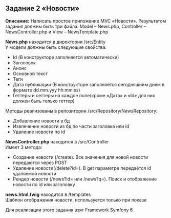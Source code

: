 ## Задание 2 «Новости»
**Описание:** Написать простое приложение MVC «Новости». Результатом задания должны
быть три файла: Model – News.php, Controller – NewsController.php и View –
NewsTemplate.php

**News.php** находится в директории /src/Entity  
У модели должны быть следующие свойства:
- Id (В конструкторе заполняется автоматически)
- Заголовок
- Анонс
- Основной текст
- Теги
- Дата публикации (В конструкторе заполняется сегодняшним днем в формате
  dd.mm.yyy hh:mm:ss)
- Геттеры и сеттеры на каждое поле(кроме «Дата» и «Id» для них должен быть только геттер)

Методы реализованы в репозитории /src/Repository/NewsRepository:

- Добавление новости в бд
- Извлечение новости из бд по части заголовка или id
- Удаление новости по id

**NewsController.php** находится в /src/Controller  
Имеет 3 метода:
- Создание новости (/create). Все значения для новой новости передаются через POST
- Удаление новости(/delete?id=). В get параметре передаётся id удаляемой новости
- Рендер новости (/news?id= или /news?q=). Поиск и отображение новости по id или заголовку

**news.html.twig** находится в /templates  
Шаблон отображения новости, используется только при показе

Для реализации этого задания взят Framework Symfony 6